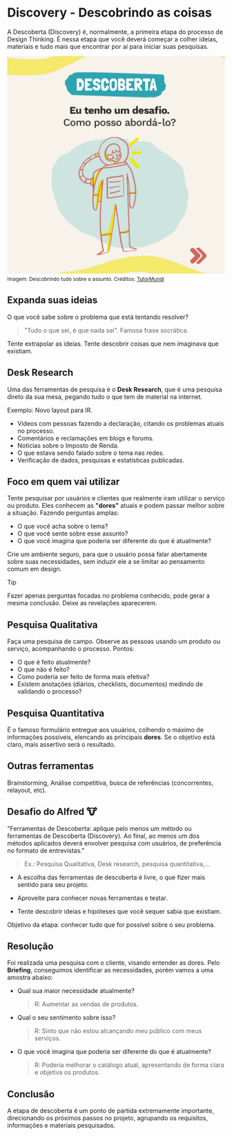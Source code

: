 # Discovery - Descobrindo as coisas

A Descoberta (Discovery) é, normalmente, a primeira etapa do processo de Design Thinking. É nessa etapa que você deverá começar a colher ideias, materiais e tudo mais que encontrar por aí para iniciar suas pesquisas.

![Descoberta](imgs/discovery-e-a-descoberta.png)
<small>Imagem: Descobrindo tudo sobre o assunto. Créditos: [TutorMundi](https://tutormundi.com/blog/design-thinking-na-educacao/)</small>

## Expanda suas ideias

O que você sabe sobre o problema que está tentando resolver?

> "Tudo o que sei, é que nada sei". Famosa frase socrática.

Tente extrapolar as ideias. Tente descobrir coisas que nem imaginava que existiam.

## Desk Research

Uma das ferramentas de pesquisa é o **Desk Research**, que é uma pesquisa direto da sua mesa, pegando tudo o que tem de material na internet.

Exemplo: Novo layout para IR.

- Videos com pessoas fazendo a declaração, citando os problemas atuais no processo.
- Comentários e reclamações em blogs e forums.
- Noticias sobre o Imposto de Renda.
- O que estava sendo falado sobre o tema nas redes.
- Verificação de dados, pesquisas e estatísticas publicadas.

## Foco em quem vai utilizar

Tente pesquisar por usuários e clientes que realmente iram utilizar o serviço ou produto. Eles conhecem as **"dores"** atuais e podem passar melhor sobre a situação. Fazendo perguntas amplas:

- O que você acha sobre o tema?
- O que você sente sobre esse assunto?
- O que você imagina que poderia ser diferente do que é atualmente?

Crie um ambiente seguro, para que o usuário possa falar abertamente sobre suas necessidades, sem induzir ele a se limitar ao pensamento comum em design.

> [!TIP]
>
> Fazer apenas perguntas focadas no problema conhecido, pode gerar a mesma conclusão. Deixe as revelações aparecerem.

## Pesquisa Qualitativa

Faça uma pesquisa de campo. Observe as pessoas usando um produto ou serviço, acompanhando o processo. Pontos:

- O que é feito atualmente?
- O que não é feito?
- Como poderia ser feito de forma mais efetiva?
- Existem anotações (diários, checklists, documentos) medindo de validando o processo?

## Pesquisa Quantitativa

É o famoso formulário entregue aos usuários, colhendo o máximo de informações possíveis, elencando as principais **dores**. Se o objetivo está claro, mais assertivo será o resultado.

## Outras ferramentas

Brainstorming, Análise competitiva, busca de referências (concorrentes, relayout, etc).

## Desafio do Alfred 🐮

"Ferramentas de Descoberta: aplique pelo menos um método ou ferramentas de Descoberta (Discovery). Ao final, ao menos um dos métodos aplicados deverá envolver pesquisa com usuários, de preferência no formato de entrevistas."

> Ex.: Pesquisa Qualitativa, Desk research, pesquisa quantitativa,…

- A escolha das ferramentas de descoberta é livre, o que fizer mais sentido para seu projeto.

- Aproveite para conhecer novas ferramentas e testar.

- Tente descobrir ideias e hipóteses que você sequer sabia que existiam.

Objetivo da etapa: conhecer tudo que for possível sobre o seu problema.

## Resolução

Foi realizada uma pesquisa com o cliente, visando entender as dores. Pelo **Briefing**, conseguimos identificar as necessidades, porém vamos a uma amostra abaixo:

- Qual sua maior necessidade atualmente?

  > R: Aumentar as vendas de produtos.

- Qual o seu sentimento sobre isso?

  > R: Sinto que não estou alcançando meu público com meus serviços.

- O que você imagina que poderia ser diferente do que é atualmente?

  > R: Poderia melhorar o catálogo atual, apresentando de forma clara e objetiva os produtos.

## Conclusão

A etapa de descoberta é um ponto de partida extremamente importante, direcionando os próximos passos no projeto, agrupando os requisitos, informações e materiais pesquisados.
